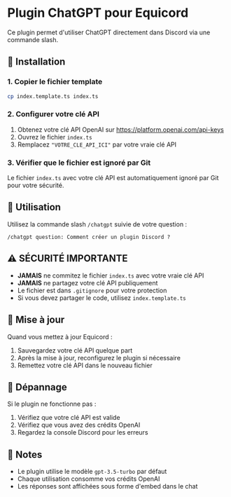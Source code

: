 # Plugin ChatGPT pour Equicord

Ce plugin permet d'utiliser ChatGPT directement dans Discord via une commande slash.

## 🔧 Installation

### 1. **Copier le fichier template**
```bash
cp index.template.ts index.ts
```

### 2. **Configurer votre clé API**
1. Obtenez votre clé API OpenAI sur https://platform.openai.com/api-keys
2. Ouvrez le fichier `index.ts`
3. Remplacez `"VOTRE_CLE_API_ICI"` par votre vraie clé API

### 3. **Vérifier que le fichier est ignoré par Git**
Le fichier `index.ts` avec votre clé API est automatiquement ignoré par Git pour votre sécurité.

## 🚀 Utilisation

Utilisez la commande slash `/chatgpt` suivie de votre question :
```
/chatgpt question: Comment créer un plugin Discord ?
```

## ⚠️ **SÉCURITÉ IMPORTANTE**

- **JAMAIS** ne commitez le fichier `index.ts` avec votre vraie clé API
- **JAMAIS** ne partagez votre clé API publiquement
- Le fichier est dans `.gitignore` pour votre protection
- Si vous devez partager le code, utilisez `index.template.ts`

## 🔄 Mise à jour

Quand vous mettez à jour Equicord :
1. Sauvegardez votre clé API quelque part
2. Après la mise à jour, reconfigurez le plugin si nécessaire
3. Remettez votre clé API dans le nouveau fichier

## 🐛 Dépannage

Si le plugin ne fonctionne pas :
1. Vérifiez que votre clé API est valide
2. Vérifiez que vous avez des crédits OpenAI
3. Regardez la console Discord pour les erreurs

## 📝 Notes

- Le plugin utilise le modèle `gpt-3.5-turbo` par défaut
- Chaque utilisation consomme vos crédits OpenAI
- Les réponses sont affichées sous forme d'embed dans le chat 